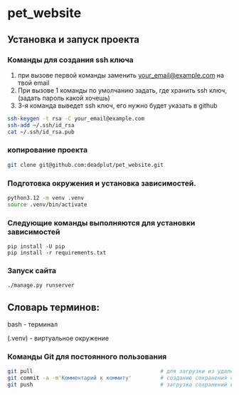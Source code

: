 # pet_website



## Установка и запуск проекта


### Команды для создания ssh ключа
1. при вызове первой команды заменить your_email@example.com на твой email
2. При вызове 1 команды по умолчанию задать, где хранить ssh ключ, (задать пароль какой хочешь) 
3. 3-я команда выведет ssh ключ, его нужно будет указать в github

```bash
ssh-keygen -t rsa -C your_email@example.com          
ssh-add ~/.ssh/id_rsa
cat ~/.ssh/id_rsa.pub
```

### копирование проекта
```bash
git clone git@github.com:deadplut/pet_website.git
```

### Подготовка окружения и установка зависимостей.

```bash
python3.12 -m venv .venv
source .venv/bin/activate
```

### Следующие команды выполняются для установки зависимостей
```(.venv) $ 
pip install -U pip
pip install -r requirements.txt
```

### Запуск сайта
```(.venv) $ 
./manage.py runserver
```


## Словарь терминов:

bash - терминал

(.venv) - виртуальное окружение

### Команды Git для постоянного пользования

```bash
git pull                                        # для загрузки из удаленного репозитория обновлений
git commit -a -m'Комментарий к коммиту'         # создание сохранения с комментарием к нему
git push                                        # загрузка сохранений в онлайн
```

